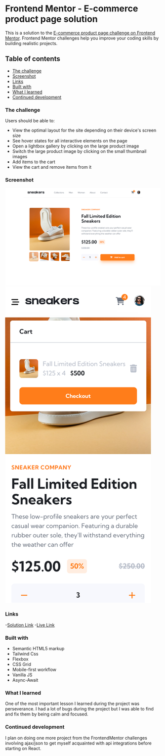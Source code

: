 # Frontend Mentor - E-commerce product page solution

This is a solution to the [E-commerce product page challenge on Frontend Mentor](https://www.frontendmentor.io/challenges/ecommerce-product-page-UPsZ9MJp6). Frontend Mentor challenges help you improve your coding skills by building realistic projects.

## Table of contents

- [The challenge](#the-challenge)
- [Screenshot](#screenshot)
- [Links](#links)
- [Built with](#built-with)
- [What I learned](#what-i-learned)
- [Continued development](#continued-development)

### The challenge

Users should be able to:

- View the optimal layout for the site depending on their device's screen size
- See hover states for all interactive elements on the page
- Open a lightbox gallery by clicking on the large product image
- Switch the large product image by clicking on the small thumbnail images
- Add items to the cart
- View the cart and remove items from it

### Screenshot

![](./images/desktop-screenshot.png)
![](./images/mobile-screenshot.png)

### Links
-[Solution Link](https://github.com/Toby2507/E-Commerce-Product-Page)
-[Live Link]()
### Built with

- Semantic HTML5 markup
- Tailwind Css
- Flexbox
- CSS Grid
- Mobile-first workflow
- Vanilla JS
- Async-Await

### What I learned

One of the most important lesson I learned during the project was perseverance. I had a lot of bugs during the project but I was able to find and fix them by being calm and focused.

### Continued development

I plan on doing one more project from the FrontendMentor challenges involving ajax/json to get myself acquainted with api integrations before starting on React.

